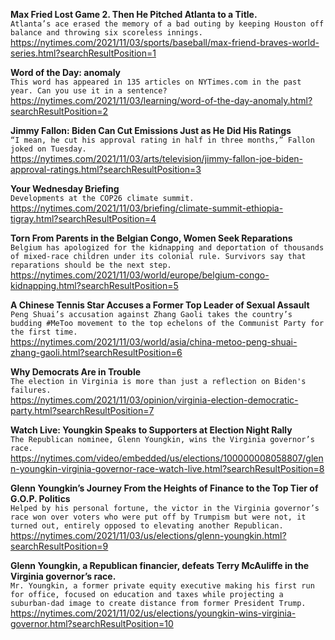 **Max Fried Lost Game 2. Then He Pitched Atlanta to a Title.**\
`Atlanta’s ace erased the memory of a bad outing by keeping Houston off balance and throwing six scoreless innings.`\
https://nytimes.com/2021/11/03/sports/baseball/max-friend-braves-world-series.html?searchResultPosition=1

**Word of the Day: anomaly**\
`This word has appeared in 135 articles on NYTimes.com in the past year. Can you use it in a sentence?`\
https://nytimes.com/2021/11/03/learning/word-of-the-day-anomaly.html?searchResultPosition=2

**Jimmy Fallon: Biden Can Cut Emissions Just as He Did His Ratings**\
`“I mean, he cut his approval rating in half in three months,” Fallon joked on Tuesday.`\
https://nytimes.com/2021/11/03/arts/television/jimmy-fallon-joe-biden-approval-ratings.html?searchResultPosition=3

**Your Wednesday Briefing**\
`Developments at the COP26 climate summit.`\
https://nytimes.com/2021/11/03/briefing/climate-summit-ethiopia-tigray.html?searchResultPosition=4

**Torn From Parents in the Belgian Congo, Women Seek Reparations**\
`Belgium has apologized for the kidnapping and deportation of thousands of mixed-race children under its colonial rule. Survivors say that reparations should be the next step.`\
https://nytimes.com/2021/11/03/world/europe/belgium-congo-kidnapping.html?searchResultPosition=5

**A Chinese Tennis Star Accuses a Former Top Leader of Sexual Assault**\
`Peng Shuai’s accusation against Zhang Gaoli takes the country’s budding #MeToo movement to the top echelons of the Communist Party for the first time.`\
https://nytimes.com/2021/11/03/world/asia/china-metoo-peng-shuai-zhang-gaoli.html?searchResultPosition=6

**Why Democrats Are in Trouble**\
`The election in Virginia is more than just a reflection on Biden's failures.`\
https://nytimes.com/2021/11/03/opinion/virginia-election-democratic-party.html?searchResultPosition=7

**Watch Live: Youngkin Speaks to Supporters at Election Night Rally**\
`The Republican nominee, Glenn Youngkin, wins the Virginia governor’s race.`\
https://nytimes.com/video/embedded/us/elections/100000008058807/glenn-youngkin-virginia-governor-race-watch-live.html?searchResultPosition=8

**Glenn Youngkin’s Journey From the Heights of Finance to the Top Tier of G.O.P. Politics**\
`Helped by his personal fortune, the victor in the Virginia governor’s race won over voters who were put off by Trumpism but were not, it turned out, entirely opposed to elevating another Republican.`\
https://nytimes.com/2021/11/03/us/elections/glenn-youngkin.html?searchResultPosition=9

**Glenn Youngkin, a Republican financier, defeats Terry McAuliffe in the Virginia governor’s race.**\
`Mr. Youngkin, a former private equity executive making his first run for office, focused on education and taxes while projecting a suburban-dad image to create distance from former President Trump.`\
https://nytimes.com/2021/11/02/us/elections/youngkin-wins-virginia-governor.html?searchResultPosition=10

